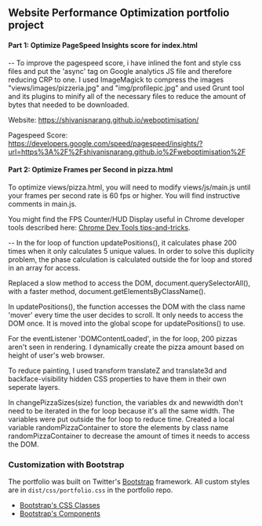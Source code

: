 ## Website Performance Optimization portfolio project

#### Part 1: Optimize PageSpeed Insights score for index.html

-- To improve the pagespeed score, i have inlined the font and style css files and put the 'async' tag on Google analytics JS file and therefore reducing CRP to one. I used ImageMagick to compress the images "views/images/pizzeria.jpg" and "img/profilepic.jpg" and used Grunt tool and its plugins to minify all of the necessary files to reduce the amount of bytes that needed to be downloaded.

Website: https://shivanisnarang.github.io/weboptimisation/

Pagespeed Score: https://developers.google.com/speed/pagespeed/insights/?url=https%3A%2F%2Fshivanisnarang.github.io%2Fweboptimisation%2F





#### Part 2: Optimize Frames per Second in pizza.html

To optimize views/pizza.html, you will need to modify views/js/main.js until your frames per second rate is 60 fps or higher. You will find instructive comments in main.js. 

You might find the FPS Counter/HUD Display useful in Chrome developer tools described here: [Chrome Dev Tools tips-and-tricks](https://developer.chrome.com/devtools/docs/tips-and-tricks).

-- In the for loop of function updatePositions(), it calculates phase 200 times when it only calculates 5 unique values. In order to solve this duplicity problem, the phase calculation is calculated outside the for loop and stored in an array for access.

Replaced a slow method to access the DOM, document.querySelectorAll(), with a faster method, document.getElementsByClassName().

In updatePositions(), the function accesses the DOM with the class name 'mover' every time the user decides to scroll. It only needs to access the DOM once. It is moved into the global scope for updatePositions() to use.

For the eventListener 'DOMContentLoaded', in the for loop, 200 pizzas aren't seen in rendering. I dynamically create the pizza amount based on height of user's web browser.

To reduce painting, I used transform translateZ and translate3d and backface-visibility hidden CSS properties to have them in their own seperate layers.

In changePizzaSizes(size) function, the variables dx and newwidth don't need to be iterated in the for loop because it's all the same width. The variables were put outside the for loop to reduce time. Created a local variable randomPizzaContainer to store the elements by class name randomPizzaContainer to decrease the amount of times it needs to access the DOM.

### Customization with Bootstrap
The portfolio was built on Twitter's <a href="http://getbootstrap.com/">Bootstrap</a> framework. All custom styles are in `dist/css/portfolio.css` in the portfolio repo.

* <a href="http://getbootstrap.com/css/">Bootstrap's CSS Classes</a>
* <a href="http://getbootstrap.com/components/">Bootstrap's Components</a>
